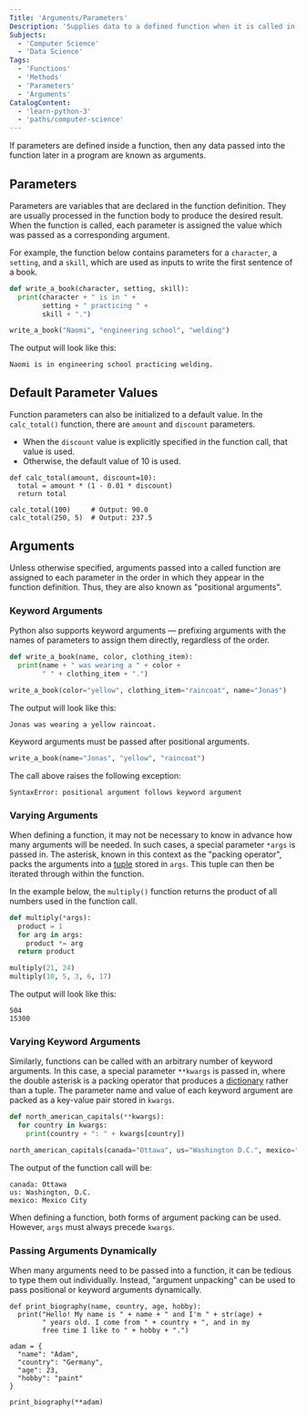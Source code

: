```yaml
---
Title: 'Arguments/Parameters'
Description: 'Supplies data to a defined function when it is called in a program.'
Subjects:
  - 'Computer Science'
  - 'Data Science'
Tags:
  - 'Functions'
  - 'Methods'
  - 'Parameters'
  - 'Arguments'
CatalogContent:
  - 'learn-python-3'
  - 'paths/computer-science'
---
```


If parameters are defined inside a function, then any data passed into the function later in a program are known as arguments.

## Parameters

Parameters are variables that are declared in the function definition. They are usually processed in the function body to produce the desired result. When the function is called, each parameter is assigned the value which was passed as a corresponding argument.

For example, the function below contains parameters for a `character`, a `setting`, and a `skill`, which are used as inputs to write the first sentence of a book.

```py
def write_a_book(character, setting, skill):
  print(character + " is in " +
        setting + " practicing " +
        skill + ".")

write_a_book("Naomi", "engineering school", "welding")
```

The output will look like this:

```shell
Naomi is in engineering school practicing welding.
```

## Default Parameter Values

Function parameters can also be initialized to a default value. In the `calc_total()` function, there are `amount` and `discount` parameters.

- When the `discount` value is explicitly specified in the function call, that value is used.
- Otherwise, the default value of 10 is used.

```codebyte/python
def calc_total(amount, discount=10):
  total = amount * (1 - 0.01 * discount)
  return total

calc_total(100)     # Output: 90.0
calc_total(250, 5)  # Output: 237.5
```

## Arguments

Unless otherwise specified, arguments passed into a called function are assigned to each parameter in the order in which they appear in the function definition. Thus, they are also known as "positional arguments".

### Keyword Arguments

Python also supports keyword arguments — prefixing arguments with the names of parameters to assign them directly, regardless of the order.

```py
def write_a_book(name, color, clothing_item):
  print(name + " was wearing a " + color +
        " " + clothing_item + ".")

write_a_book(color="yellow", clothing_item="raincoat", name="Jonas")
```

The output will look like this:

```shell
Jonas was wearing a yellow raincoat.
```

Keyword arguments must be passed after positional arguments.

```py
write_a_book(name="Jonas", "yellow", "raincoat")
```

The call above raises the following exception:

```shell
SyntaxError: positional argument follows keyword argument
```

### Varying Arguments

When defining a function, it may not be necessary to know in advance how many arguments will be needed. In such cases, a special parameter `*args` is passed in. The asterisk, known in this context as the "packing operator", packs the arguments into a [tuple](https://www.codecademy.com/resources/docs/python/tuples) stored in `args`. This tuple can then be iterated through within the function.

In the example below, the `multiply()` function returns the product of all numbers used in the function call.

```py
def multiply(*args):
  product = 1
  for arg in args:
    product *= arg
  return product

multiply(21, 24)
multiply(10, 5, 3, 6, 17)
```

The output will look like this:

```shell
504
15300
```

### Varying Keyword Arguments

Similarly, functions can be called with an arbitrary number of keyword arguments. In this case, a special parameter `**kwargs` is passed in, where the double asterisk is a packing operator that produces a [dictionary](https://www.codecademy.com/resources/docs/python/dictionaries) rather than a tuple. The parameter name and value of each keyword argument are packed as a key-value pair stored in `kwargs`.

```py
def north_american_capitals(**kwargs):
  for country in kwargs:
    print(country + ": " + kwargs[country])

north_american_capitals(canada="Ottawa", us="Washington D.C.", mexico="Mexico City")
```

The output of the function call will be:

```shell
canada: Ottawa
us: Washington, D.C.
mexico: Mexico City
```

When defining a function, both forms of argument packing can be used. However, `args` must always precede `kwargs`.

### Passing Arguments Dynamically

When many arguments need to be passed into a function, it can be tedious to type them out individually. Instead, "argument unpacking" can be used to pass positional or keyword arguments dynamically.

```codebyte/python
def print_biography(name, country, age, hobby):
  print("Hello! My name is " + name + " and I'm " + str(age) +
        " years old. I come from " + country + ", and in my
        free time I like to " + hobby + ".")

adam = {
  "name": "Adam",
  "country": "Germany",
  "age": 23,
  "hobby": "paint"
}

print_biography(**adam)
```
